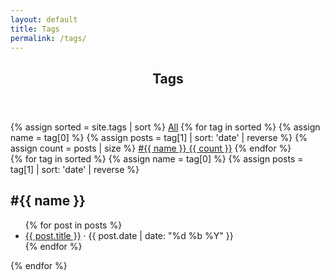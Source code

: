 ```yaml
---
layout: default
title: Tags
permalink: /tags/
---
```


<section class="tags-page">
  <header class="tags-hero">
    <h1>Tags</h1>
  </header>

  <nav class="tag-chips" aria-label="Tags">
    {% assign sorted = site.tags | sort %}
    <a class="tag-chip is-active" data-tag="all" href="#all">All</a>
    {% for tag in sorted %}
      {% assign name = tag[0] %}
      {% assign posts = tag[1] | sort: 'date' | reverse %}
      {% assign count = posts | size %}
      <a class="tag-chip" data-tag="{{ name | slugify }}" href="#{{ name | slugify }}">#{{ name }} <span class="count">{{ count }}</span></a>
    {% endfor %}
  </nav>

  <div class="tags-sections">
    {% for tag in sorted %}
      {% assign name = tag[0] %}
      {% assign posts = tag[1] | sort: 'date' | reverse %}
      <section id="{{ name | slugify }}" class="tag-section" data-tag="{{ name | slugify }}">
        <h2>#{{ name }}</h2>
        <ul class="tag-posts">
          {% for post in posts %}
            <li>
              <a href="{{ post.url | relative_url }}">{{ post.title }}</a>
              <span class="meta">· {{ post.date | date: "%d %b %Y" }}</span>
            </li>
          {% endfor %}
        </ul>
      </section>
    {% endfor %}
  </div>
</section>
